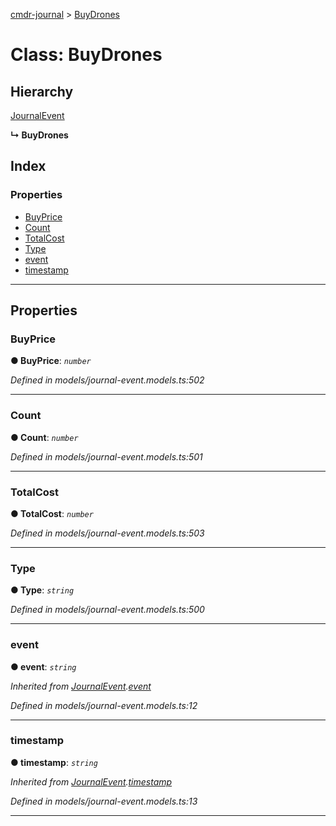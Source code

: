 [cmdr-journal](../README.md) > [BuyDrones](../classes/buydrones.md)



# Class: BuyDrones

## Hierarchy


 [JournalEvent](journalevent.md)

**↳ BuyDrones**







## Index

### Properties

* [BuyPrice](buydrones.md#buyprice)
* [Count](buydrones.md#count)
* [TotalCost](buydrones.md#totalcost)
* [Type](buydrones.md#type)
* [event](buydrones.md#event)
* [timestamp](buydrones.md#timestamp)



---
## Properties
<a id="buyprice"></a>

###  BuyPrice

**●  BuyPrice**:  *`number`* 

*Defined in models/journal-event.models.ts:502*





___

<a id="count"></a>

###  Count

**●  Count**:  *`number`* 

*Defined in models/journal-event.models.ts:501*





___

<a id="totalcost"></a>

###  TotalCost

**●  TotalCost**:  *`number`* 

*Defined in models/journal-event.models.ts:503*





___

<a id="type"></a>

###  Type

**●  Type**:  *`string`* 

*Defined in models/journal-event.models.ts:500*





___

<a id="event"></a>

###  event

**●  event**:  *`string`* 

*Inherited from [JournalEvent](journalevent.md).[event](journalevent.md#event)*

*Defined in models/journal-event.models.ts:12*





___

<a id="timestamp"></a>

###  timestamp

**●  timestamp**:  *`string`* 

*Inherited from [JournalEvent](journalevent.md).[timestamp](journalevent.md#timestamp)*

*Defined in models/journal-event.models.ts:13*





___


